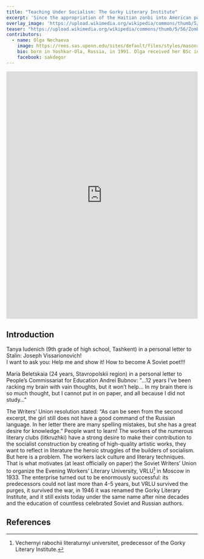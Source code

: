```yaml
---
title: "Teaching Under Socialism: The Gorky Literary Institute"
excerpt: 'Since the appropriation of the Haitian zonbi into American popular culture, zombie narratives have reflected worries and tensions in American society.'
overlay_image: 'https://upload.wikimedia.org/wikipedia/commons/thumb/5/56/Zombies_NightoftheLivingDead.jpg/640px-Zombies_NightoftheLivingDead.jpg'
teaser: "https://upload.wikimedia.org/wikipedia/commons/thumb/5/56/Zombies_NightoftheLivingDead.jpg/640px-Zombies_NightoftheLivingDead.jpg"
contributors:
  - name: Olga Nechaeva
    image: https://rees.sas.upenn.edu/sites/default/files/styles/masonry_image/public/nechaeva2.jpg
    bio: born in Yoshkar-Ola, Russia, in 1991. Olga received her BSc in Business-Informatics from the National Research University Higher School of Economics (HSE, Moscow) in 2012. In 2012-2014 she studied in the double degree program in economics between the HSE University (Moscow) and Paris 1 Pantheon-Sorbonne University (Paris). A few years later, she turned to literary studies. Olga received her MA in Comparative Studies and Russian Literature from the HSE University (Moscow) in 2018. Her master thesis was devoted to the study of creative writing institutions in Russia, specifically the Higher Institute of Literature and Art (1921-1925) founded by Valerii Briusov and the Higher State Literary Courses (1925-1929). In her dissertation, preliminary titled "The Gorky Literary Institute: Creative Writing under Socialism," Olga is examining the questions of mutual influences among formalized education, creative processes, and literary evolution in the socialist world as a whole. 
    facebook: sakdegor
---
```



<iframe src='https://cdn.knightlab.com/libs/timeline3/latest/embed/index.html?source=1HFXQmxapiv9F6_YU_bghm5WarBMwSapxOnubgocHgrI&font=Default&lang=en&initial_zoom=2&height=650' width='100%' height='650' webkitallowfullscreen mozallowfullscreen allowfullscreen frameborder='0'></iframe>


## Introduction

Tanya Iudenich (9th grade of high school, Tashkent) in a personal letter to Stalin:
      Joseph Vissarionovich!  
      I want to ask you:
      Help me and show it!
      How to become 
      A Soviet poet!!!
      
Maria Beletskaia (24 years, Stavropolskii region) in a personal letter to People’s Commissariat for Education Andrei Bubnov:
"…12 years I’ve been racking my brain with vain thoughts, but it won’t help… In my brain there is so much thought, but I cannot put in on paper, and all because I did not study…"

The Writers’ Union resolution stated: “As can be seen from the second excerpt, the girl still does not have a good command of the Russian language. In her letter there are many spelling mistakes, but she has a great desire for knowledge.” People want to learn! The workers of the numerous literary clubs (litkruzhki) have a strong desire to make their contribution to the socialist construction by creating of high-quality artistic works, they want to reflect in literature the heroic struggles of the builders of socialism. But here is a problem. The workers lack culture and literary techniques. That is what motivates (at least officially on paper) the Soviet Writers’ Union to organize the Evening Workers’ Literary University, VRLU[^1] in Moscow in 1933. The enterprise turned out to be enormously successful: its predecessors could not last more than 4-5 years, but VRLU survived the purges, it survived the war, in 1946 it was renamed the Gorky Literary Institute, and it still exists today under the same name after nine decades and the education of countless celebrated Soviet and Russian authors.


## References

[^1]: Vechernyi rabochii literaturnyi universitet, predecessor of the Gorky Literary Institute.
